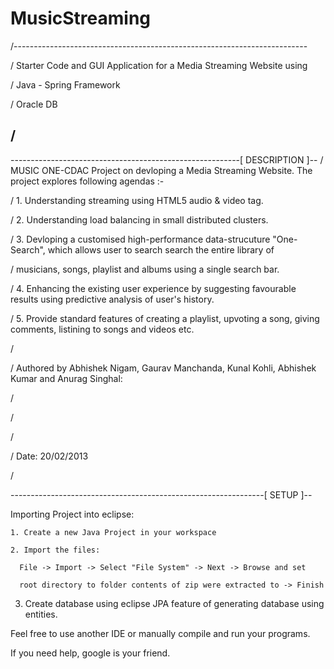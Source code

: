 MusicStreaming
========

/-------------------------------------------------------------------------

/ Starter Code and GUI Application for a Media Streaming Website using

/ Java - Spring Framework

/ Oracle DB

/
-------------------------------------------------------------------------

---------------------------------------------------------[ DESCRIPTION ]--
/ MUSIC ONE-CDAC Project on devloping a Media Streaming Website. The project explores following agendas :- 

/ 1. Understanding streaming using HTML5 audio & video tag. 

/ 2. Understanding load balancing in small distributed clusters.

/ 3. Devloping a customised high-performance data-strucuture "One-Search", which allows user to search search the entire library of   

/    musicians, songs, playlist and albums using a single search bar. 

/ 4. Enhancing the existing user experience by suggesting favourable results using predictive analysis of user's history.

/ 5. Provide standard features of creating a playlist, upvoting a song, giving comments, listining to songs and videos etc.

/

/ Authored by Abhishek Nigam, Gaurav Manchanda, Kunal Kohli, Abhishek Kumar and Anurag Singhal:

/ 

/ 

/

/ Date: 20/02/2013

/

---------------------------------------------------------------[ SETUP ]-- 

Importing Project into eclipse:

	1. Create a new Java Project in your workspace

	2. Import the files:

	  File -> Import -> Select "File System" -> Next -> Browse and set 

	  root directory to folder contents of zip were extracted to -> Finish

  3. Create database using eclipse JPA feature of generating database using entities.

Feel free to use another IDE or manually compile and run your programs.

If you need help, google is your friend.
